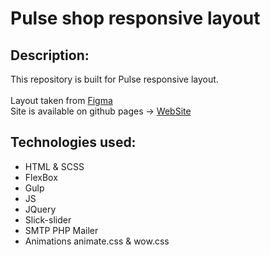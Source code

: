 #  Pulse shop responsive layout
## Description:
This repository is built for Pulse responsive layout.<br/>   
Layout taken from [Figma](https://www.figma.com/file/zWtpNVgBT91sEg2li9JKBd/Pulse)<br/>
Site is available on github pages -> [WebSite](https://sens3ii.github.io/minishop-responsive-layout/)<br/>
## Technologies used:
* HTML & SCSS
* FlexBox
* Gulp
* JS
* JQuery
* Slick-slider
* SMTP PHP Mailer
* Animations animate.css & wow.css